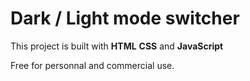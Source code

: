 # Dark / Light mode switcher

This project is built with **HTML** **CSS** and **JavaScript**

Free for personnal and commercial use.